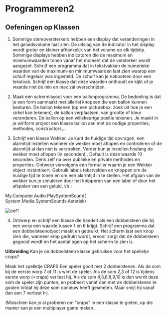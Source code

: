 # Programmeren2

## Oefeningen op Klassen

1. Sommige stereoversterkers hebben een display dat veranderingen in het 
geluidsvolume laat zien. De uitslag van de indicator in het display wordt groter
en kleiner afhankelijk van het volume op elk tijdstip. Sommige displays 
hebben indicatoren die de maximum en minimumwaarden tonen vanaf het moment dat
de versterker wordt aangezet. Schrijf een programma dat in tekstvakken de 
numerieke waarden van de maximum-en minimumwaarden laat zien waarop een schuif
regelaar was ingesteld. De schuif kan je nabootsen door een tekstvak. Schrijf
een klasse dat deze waarden onthoudt en kijkt of je waarde niet de min en max 
zal overschrijden.

2. Maak een schermlayout voor een ballonprogramma. De bedoeling is dat je 
een form aanmaakt met allerlei knoppen die een ballon kunnen besturen. De 
ballon tekenen (op een picturebox: zoek uit hoe je een cirkel kan tekenen),
de ballon verplaatsen, van grootte of kleur veranderen. De ballon op een 
willekeurige positie tekenen. Je maakt in je winform project een klasse ballon
aan met de nodige properties, methodes, constructors,...



3. Schrijf een klasse Wekker. Je kunt de huidige tijd opvragen, een alarmtijd 
instellen wanneer de wekker moet aflopen en controleren of de alarmtijd al dan niet is 
verstreken. Verder kun je instellen hoelang de wekker moet aflopen (in seconden)
. Default is deze waarde 10 seconden. Denk zelf na over publieke en private 
methodes en properties. 
Ontwerp vervolgens een formulier waarin je een Wekker object instantieert. Gebruik labels
tekstvelden en knoppen om de huidige tijd te tonen en om een alarmtijd in te 
stellen. Het afgaan van de wekker kun je simuleren door het knipperen van een label of door het afspelen
van een geluid, vb.: 

My.Computer.Audio.PlaySystemSound(
        System.Media.SystemSounds.Asterisk)



![oef1](oef1.PNG)


4. Ontwerp en schrijf een klasse die handelt als een dobbelsteen die bij een 
worp een waarde tussen 1 en 6 krijgt. 
Schrijf een programma dat een dobbelsteenobject maakt en gebruikt.
Het scherm laat een knop zien die, wanneer erop gedrukt wordt, ervoor zorgt dat
de dobbelsteen gegooid wordt en het aantal ogen op het scherm te zien is.

**Uitbreiding**
Kan je de dobbelsteen klasse gebruiken voor het spelletje craps?

Maak het spelletje CRAPS
Een speler gooit met 2 dobbelstenen. Als de som bij de eerste worp 7 of 11 is wint de speler. Als de som 2,3 of 12 is tijdens eerste worp (=craps) verliest hij. Als
de som 4,5,6,8,9,10 is dan wordt deze som de speler zijn punten, en probeert vanaf dan met de dobbelstenen te gooien totdat hij deze som opnieuw heeft gesmeten. Maar smijt
hij vanaf dan een 7 verliest hij.

(Misschien kan je al proberen om "craps" in een klasse te gieten, op die manier kan je een multiplayer game maken..



